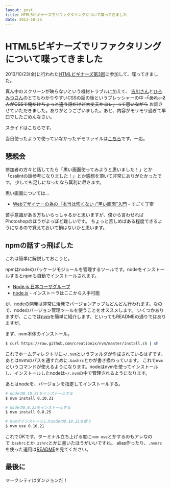 ```yaml
---
layout: post
title: HTML5ビギナーズでリファクタリングについて喋ってきました
date: 2013-10-25
---
```


# HTML5ビギナーズでリファクタリングについて喋ってきました

2013/10/23(金)に行われた[HTMLビギナーズ第3回](http://atnd.org/events/44530)に参加して、喋ってきました。

真ん中のスクリーンが映らないという機材トラブルに加えて、
[吉川さん](https://twitter.com/yoshikawa_t)と[ひろみつさん](https://twitter.com/hiromitsuuuuu)のとてもわかりやすいCSSの話の後というプレッシャーの中
<del>「あれ、2人がCSSで俺だけちょっと違う話だけど大丈夫かコレ」って思いながら</del>
お話させていただきました。ありがとうございました。あと、内容がモリモリ過ぎて早口でしたごめんなさい。  

スライドはこちらです。  

<script async class="speakerdeck-embed" data-id="876fcb001e760131f03e7e1022f85296" data-ratio="1.33333333333333" src="//speakerdeck.com/assets/embed.js"></script>

当日使ったようで使っていなかったデモファイルは[こちら](http://github.com/1000ch/brushup-sample)です。一応。

## 懇親会

参加者の方々と話してたら「黒い画面使ってみようと思いました！」とか
「csslintの話参考になりました！」とか感想を頂いて非常にありがたかったです。
少しでも足しになったなら冥利に尽きます。

黒い画面については…  

- [Webデザイナーの為の「本当は怖くない」”黒い画面”入門](http://fjord.jp/tag/dont-be-afraid-kuroigamen) - すごく丁寧

苦手意識がある方もいらっしゃるかと思いますが、僕から言わせればPhotoshopのほうがよっぽど難しいです。
ちょっと苦しめばある程度できるようになるので覚えておいて損はないかと思います。

## npmの話すっ飛ばした

これは簡単に解説しておこうと。

npmはnodeのパッケージモジュールを管理するツールです。nodeをインストールするとnpmも自動でインストールされます。

- [Node.js 日本ユーザグループ](http://nodejs.jp/)
- [node.js](http://nodejs.org/) - インストーラはここから入手可能

が、nodeの開発は非常に活発でバージョンアップもどんどん行われます。なので、nodeのバージョン管理ツールを使うことをオススメします。
いくつかありますが、ここでは[nvm](https://github.com/creationix/nvm)を簡単に紹介します。といってもREADMEの通りではありますが。

まず、nvm本体のインストール。  

```bash
$ curl https://raw.github.com/creationix/nvm/master/install.sh | sh
```

これでホームディレクトリに`~/.nvm`というフォルダが作成されているはずです。あとはnvmのパスを通すために`.bashrc`とかが書き換わっています。
これで`nvm`というコマンドが使えるようになります。nodeはnvmを使ってインストールし、インストールしたnodeは`~/.nvm`の中で管理されるようになります。

あとはnodeを、バージョンを指定してインストールする。  

```bash
# nodeの0.10.21をインストールする
$ nvm install 0.10.21

# nodeの0.8.25をインストールする
$ nvm install 0.8.25

# nvmでインストールしたnodeの0.10.21を使う
$ nvm use 0.10.21
```

これでOKです。ターミナル立ち上げる度に`nvm use`とかするのもアレなので`.bashrc`とか`.zshrc`とかに書いたほうがいいですね。
alias作ったり、`.nvmrc`を使った運用は[README](https://github.com/creationix/nvm#usage)を見てください。

## 最後に

マークシティはダンジョンだ！